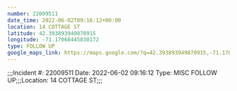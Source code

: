 ```yaml
---
number: 22009511
date_time: 2022-06-02T09:16:12+00:00
location: 14 COTTAGE ST
latitude: 42.393893949870915
longitude: -71.17068445830172
type: FOLLOW UP
google_maps_link: https://maps.google.com/?q=42.393893949870915,-71.17068445830172
---
```


;;;Incident #: 22009511  Date: 2022-06-02 09:16:12  Type: MISC FOLLOW UP;;;Location: 14 COTTAGE ST;;;
